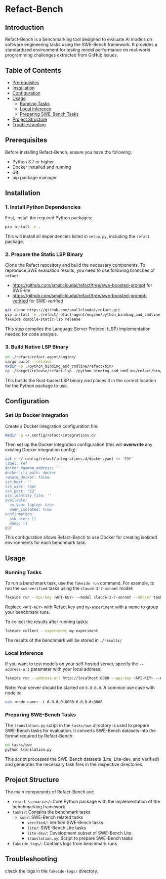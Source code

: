 # Refact-Bench

## Introduction

Refact-Bench is a benchmarking tool designed to evaluate AI models on software engineering tasks using the SWE-Bench framework. It provides a standardized environment for testing model performance on real-world programming challenges extracted from GitHub issues.

## Table of Contents

- [Prerequisites](#prerequisites)
- [Installation](#installation)
- [Configuration](#configuration)
- [Usage](#usage)
  - [Running Tasks](#running-tasks)
  - [Local Inference](#local-inference)
  - [Preparing SWE-Bench Tasks](#preparing-swe-bench-tasks)
- [Project Structure](#project-structure)
- [Troubleshooting](#troubleshooting)

## Prerequisites

Before installing Refact-Bench, ensure you have the following:

- Python 3.7 or higher
- Docker installed and running
- Git
- pip package manager

## Installation

### 1. Install Python Dependencies

First, install the required Python packages:

```sh
pip install -e .
```

This will install all dependencies listed in `setup.py`, including the `refact` package.

### 2. Prepare the Static LSP Binary

Clone the Refact repository and build the necessary components. To reproduce SWE evaluation results, you need to use following branches of `refact`:
- https://github.com/smallcloudai/refact/tree/swe-boosted-prompt for SWE-lite
- https://github.com/smallcloudai/refact/tree/swe-boosted-prompt-verified for SWE-verified


```sh
git clone https://github.com/smallcloudai/refact.git
pip install -e ./refact/refact-agent/engine/python_binding_and_cmdline
fakeide compile-static-lsp release
```

This step compiles the Language Server Protocol (LSP) implementation needed for code analysis.

### 3. Build Native LSP Binary

```sh
cd ./refact/refact-agent/engine/
cargo build --release
mkdir -p ./python_binding_and_cmdline/refact/bin/
cp ./target/release/refact-lsp ./python_binding_and_cmdline/refact/bin/refact-lsp
```

This builds the Rust-based LSP binary and places it in the correct location for the Python package to use.

## Configuration

### Set Up Docker Integration

Create a Docker integration configuration file:

```sh
mkdir -p ~/.config/refact/integrations.d/
```

Then set up the Docker integration configuration (this will **overwrite** any existing Docker integration config):

```sh
cat > ~/.config/refact/integrations.d/docker.yaml << 'EOF'
label: ref
docker_daemon_address: ''
docker_cli_path: docker
remote_docker: false
ssh_host: ''
ssh_user: root
ssh_port: '22'
ssh_identity_file: ''
available:
  on_your_laptop: true
  when_isolated: true
confirmation:
  ask_user: []
  deny: []
EOF
```

This configuration allows Refact-Bench to use Docker for creating isolated environments for each benchmark task.

## Usage

### Running Tasks

To run a benchmark task, use the `fakeide run` command. For example, to run the `swe-verified` tasks using the `claude-3-7-sonnet` model:

```sh
fakeide run --api-key <API-KEY> --model claude-3-7-sonnet --docker tasks/swe/verified --experiment my-experiment
```

Replace `<API-KEY>` with Refact key and `my-experiment` with a name to group your benchmark runs.

To collect the results after running tasks:

```sh
fakeide collect --experiment my-experiment
```

The results of the benchmark will be stored in `./results/`

### Local Inference

If you want to test models on your self-hosted server, specify the `--address-url` parameter with your local address:

```sh
fakeide run --address-url http://localhost:8080 --api-key <API-KEY> --model claude-3-7-sonnet --docker tasks/swe/verified
```

Note: Your server should be started on `0.0.0.0`. A common use case with node is:
```sh
ssh <node-name> -L 0.0.0.0:8008:0.0.0.0:8008
```

### Preparing SWE-Bench Tasks

The `translation.py` script in the `tasks/swe` directory is used to prepare SWE-Bench tasks for evaluation. It converts SWE-Bench datasets into the format required by Refact-Bench:

```sh
cd tasks/swe
python translation.py
```

This script processes the SWE-Bench datasets (Lite, Lite-dev, and Verified) and generates the necessary task files in the respective directories.

## Project Structure

The main components of Refact-Bench are:

- `refact_scenarios/`: Core Python package with the implementation of the benchmarking framework
- `tasks/`: Contains the benchmark tasks
  - `swe/`: SWE-Bench related tasks
    - `verified/`: Verified SWE-Bench tasks
    - `lite/`: SWE-Bench Lite tasks
    - `lite-dev/`: Development subset of SWE-Bench Lite
    - `translation.py`: Script to prepare SWE-Bench tasks
- `fakeide-logs/`: Contains logs from benchmark runs

## Troubleshooting

check the logs in the `fakeide-logs/` directory.
